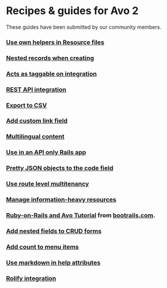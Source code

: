 # Recipes & guides for Avo 2

These guides have been submitted by our community members.

### [Use own helpers in Resource files](recipes/use-own-helpers-in-resource-files)

### [Nested records when creating](recipes/nested-records-when-creating)

### [Acts as taggable on integration](recipes/act-as-taggable-on-integration)

### [REST API integration](recipes/rest-api-integration)

### [Export to CSV](recipes/export-to-csv)

### [Add custom link field](recipes/custom-link-field)

### [Multilingual content](recipes/multilingual-content)

### [Use in an API only Rails app](recipes/api-only-app)

### [Pretty JSON objects to the code field](recipes/format-ruby-object-to-json)

### [Use route level multitenancy](recipes/multitenancy)

### [Manage information-heavy resources](recipes/manage-information-heavy-resources)

### [Ruby-on-Rails and Avo Tutorial](https://www.bootrails.com/blog/rails-avohq-tutorial) from [bootrails.com](https://www.bootrails.com).

### [Add nested fields to CRUD forms](recipes/add-nested-fields-to-forms)

### [Add count to menu items](recipes/add-count-to-menu-items)

### [Use markdown in help attributes](recipes/use-markdown-in-help-attributes.md)

### [Rolify integration](recipes/rolify-integration.md)
